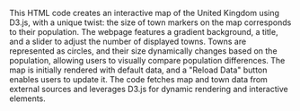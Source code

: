 This HTML code creates an interactive map of the United Kingdom using D3.js, with a unique twist: the size of town markers on the map corresponds to their population. The webpage features a gradient background, a title, and a slider to adjust the number of displayed towns. Towns are represented as circles, and their size dynamically changes based on the population, allowing users to visually compare population differences. The map is initially rendered with default data, and a "Reload Data" button enables users to update it. The code fetches map and town data from external sources and leverages D3.js for dynamic rendering and interactive elements.
